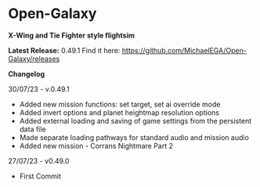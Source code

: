 # Open-Galaxy
**X-Wing and Tie Fighter style flightsim**

**Latest Release:** 0.49.1
Find it here: https://github.com/MichaelEGA/Open-Galaxy/releases

**Changelog**

30/07/23 - v.0.49.1
  - Added new mission functions: set target, set ai override mode
  - Added invert options and planet heightmap resolution options
  - Added external loading and saving of game settings from the persistent data file
  - Made separate loading pathways for standard audio and mission audio
  - Added new mission - Corrans Nightmare Part 2

27/07/23 - v0.49.0
  - First Commit
